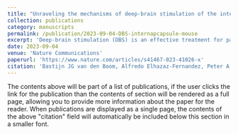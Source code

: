 ```yaml
---
title: "Unraveling the mechanisms of deep-brain stimulation of the internal capsule in a mouse model"
collection: publications
category: manuscripts
permalink: /publication/2023-09-04-DBS-internapcapsule-mouse
excerpt: 'Deep-brain stimulation (DBS) is an effective treatment for patients suffering from otherwise therapy-resistant psychiatric disorders, including obsessive-compulsive disorder. Modulation of cortico-striatal circuits has been suggested as a mechanism of action. To gain mechanistic insight, we monitored neuronal activity in cortico-striatal regions in a mouse model for compulsive behavior, while systematically varying clinically relevant parameters of internal-capsule DBS. DBS showed dose-dependent effects on both brain and behavior: An increasing, yet balanced, number of excited and inhibited neurons was recruited, scattered throughout cortico-striatal regions, while excessive grooming decreased. Such neuronal recruitment did not alter basic brain function such as resting-state activity, and only occurred in awake animals, indicating a dependency on network activity. In addition to these widespread effects, we observed specific involvement of the medial orbitofrontal cortex in therapeutic outcomes, which was corroborated by optogenetic stimulation. Together, our findings provide mechanistic insight into how DBS exerts its therapeutic effects on compulsive behaviors.'
date: 2023-09-04
venue: 'Nature Communications'
paperurl: 'https://www.nature.com/articles/s41467-023-41026-x'
citation: 'Bastijn JG van den Boom, Alfredo Elhazaz-Fernandez, Peter A Rasmussen, Enny H van Beest, Aishwarya Parthasarathy, Damiaan Denys, Ingo Willuhn (2023). &quot;Unraveling the mechanisms of deep-brain stimulation of the internal capsule in a mouse model.&quot; <i>Nature communications 1</i>. 1(3).'
---
```


The contents above will be part of a list of publications, if the user clicks the link for the publication than the contents of section will be rendered as a full page, allowing you to provide more information about the paper for the reader. When publications are displayed as a single page, the contents of the above "citation" field will automatically be included below this section in a smaller font.
